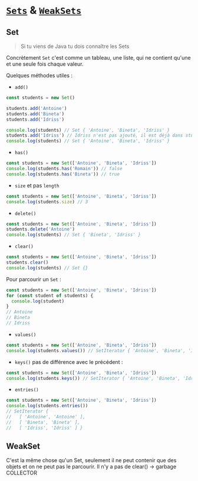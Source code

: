 # [`Sets`](https://developer.mozilla.org/fr/docs/Web/JavaScript/Reference/Objets_globaux/Set) & [`WeakSets`](https://developer.mozilla.org/fr/docs/Web/JavaScript/Reference/Objets_globaux/WeakSet)

## Set

>Si tu viens de Java tu dois connaître les Sets

Concrètement `Set` c'est comme un tableau, une liste, qui ne contient qu'une et une seule fois chaque valeur.

Quelques méthodes utiles :


- `add()`
```js
const students = new Set()

students.add('Antoine')
students.add('Bineta')
students.add('Idriss')

console.log(students) // Set { 'Antoine', 'Bineta', 'Idriss' }
students.add('Idriss') // Idriss n'est pas ajouté, il est déjà dans students
console.log(students) // Set { 'Antoine', 'Bineta', 'Idriss' }
```

- `has()`
```js
const students = new Set(['Antoine', 'Bineta', 'Idriss'])
console.log(students.has('Romain')) // false
console.log(students.has('Bineta')) // true
```

- `size` et pas `length`
```js
const students = new Set(['Antoine', 'Bineta', 'Idriss'])
console.log(students.size) // 3
```

- `delete()`
```js
const students = new Set(['Antoine', 'Bineta', 'Idriss'])
students.delete('Antoine')
console.log(students) // Set { 'Bineta', 'Idriss' }
```

- `clear()`
```js
const students = new Set(['Antoine', 'Bineta', 'Idriss'])
students.clear()
console.log(students) // Set {}
```

Pour parcourir un `Set` :
```js
const students = new Set(['Antoine', 'Bineta', 'Idriss'])
for (const student of students) {
  console.log(student)
}
// Antoine
// Bineta
// Idriss
```

- `values()`
```js
const students = new Set(['Antoine', 'Bineta', 'Idriss'])
console.log(students.values()) // SetIterator { 'Antoine', 'Bineta', 'Idriss' }

```

- `keys()` pas de différence avec le précédent :
```js
const students = new Set(['Antoine', 'Bineta', 'Idriss'])
console.log(students.keys()) // SetIterator { 'Antoine', 'Bineta', 'Idriss' }
```

- `entries()`
```js
const students = new Set(['Antoine', 'Bineta', 'Idriss'])
console.log(students.entries())
// SetIterator {
//   [ 'Antoine', 'Antoine' ],
//   [ 'Bineta', 'Bineta' ],
//   [ 'Idriss', 'Idriss' ] }
```

## WeakSet

C'est la même chose qu'un Set, seulement il ne peut contenir que des objets et on ne peut pas le parcourir. Il n'y a pas de clear() -> garbage COLLECTOR